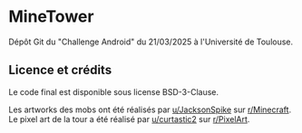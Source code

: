 # MineTower
Dépôt Git du "Challenge Android" du 21/03/2025 à l'Université de Toulouse.

## Licence et crédits
Le code final est disponible sous license BSD-3-Clause.

Les artworks des mobs ont été réalisés par [u/JacksonSpike](https://www.reddit.com/user/JacksonSpike/) sur [r/Minecraft](https://www.reddit.com/r/Minecraft/comments/1eqq00m/).
Le pixel art de la tour a été réalisé par [u/curtastic2](https://www.reddit.com/user/curtastic2/) sur [r/PixelArt](https://www.reddit.com/r/PixelArt/comments/b1nb75/).

